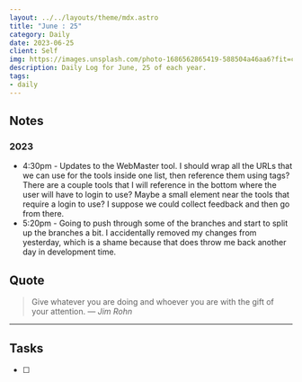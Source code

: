 ```yaml
---
layout: ../../layouts/theme/mdx.astro
title: "June : 25"
category: Daily
date: 2023-06-25
client: Self
img: https://images.unsplash.com/photo-1686562865419-588504a46aa6?fit=crop&q=85&w=1400&h=700
description: Daily Log for June, 25 of each year.
tags:
- daily
---
```


## Notes

### 2023

- 4:30pm - Updates to the WebMaster tool. I should wrap all the URLs that we can use for the tools inside one list, then reference them using tags? There are a couple tools that I will reference in the bottom where the user will have to login to use? Maybe a small element near the tools that require a login to use? I suppose we could collect feedback and then go from there.
- 5:20pm - Going to push through some of the branches and start to split up the branches a bit. I accidentally removed my changes from yesterday, which is a shame because that does throw me back another day in development time.

## Quote

> Give whatever you are doing and whoever you are with the gift of your attention.
> — <cite>Jim Rohn</cite>

---

## Tasks

- [ ]